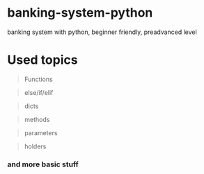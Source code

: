 # banking-system-python
banking system with python, beginner friendly, preadvanced level


<h1>Used topics</h1>

>Functions

>else/if/elif

>dicts

>methods

>parameters

>holders

### and more basic stuff

